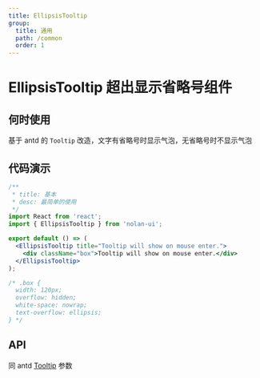 ```yaml
---
title: EllipsisTooltip
group:
  title: 通用
  path: /common
  order: 1
---
```


# EllipsisTooltip 超出显示省略号组件

## 何时使用

基于 antd 的 `Tooltip` 改造，文字有省略号时显示气泡，无省略号时不显示气泡

## 代码演示

```jsx
/**
 * title: 基本
 * desc: 最简单的使用
 */
import React from 'react';
import { EllipsisTooltip } from 'nolan-ui';

export default () => (
  <EllipsisTooltip title="Tooltip will show on mouse enter.">
    <div className="box">Tooltip will show on mouse enter.</div>
  </EllipsisTooltip>
);

/* .box {
  width: 120px;
  overflow: hidden;
  white-space: nowrap;
  text-overflow: ellipsis;
} */
```

<style>
  .box {
    width: 120px;
    overflow: hidden;
    text-overflow: ellipsis;
    white-space: nowrap;
  }
</style>

## API

同 antd [Tooltip](https://ant.design/components/tooltip-cn/#API) 参数
